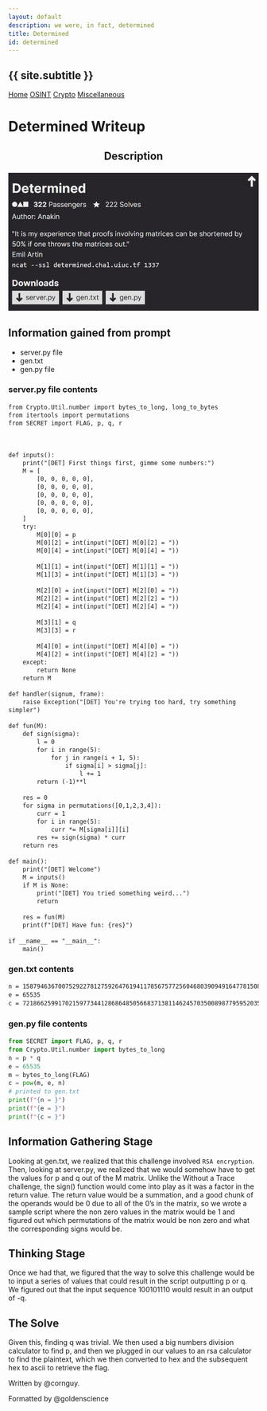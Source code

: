 ```yaml
---
layout: default
description: we were, in fact, determined
title: Determined
id: determined
---
```


<link rel="stylesheet" href="../writeupcss.css">
<link rel="stylesheet" href="../code.css">

<h2>
{{ site.subtitle }}
</h2>

[Home](https://stainedswan.github.io/UIUCTF-2024)
[OSINT](https://stainedswan.github.io/UIUCTF-2024/OSINT)
[Crypto](https://stainedswan.github.io/UIUCTF-2024/Crypto)
[Miscellaneous](https://stainedswan.github.io/UIUCTF-2024/Miscellaneous)

# Determined Writeup

<div style="text-align:center" markdown="1">
<h2>

Description
</h2>
</div>

<div style="text-align:center"><img src="image-2.png" width=700/></div>

## Information gained from prompt
- server.py file
- gen.txt
- gen.py file

### server.py file contents


    from Crypto.Util.number import bytes_to_long, long_to_bytes
    from itertools import permutations
    from SECRET import FLAG, p, q, r



    def inputs():
        print("[DET] First things first, gimme some numbers:")
        M = [
            [0, 0, 0, 0, 0],
            [0, 0, 0, 0, 0],
            [0, 0, 0, 0, 0],
            [0, 0, 0, 0, 0],
            [0, 0, 0, 0, 0],
        ]
        try:
            M[0][0] = p
            M[0][2] = int(input("[DET] M[0][2] = "))
            M[0][4] = int(input("[DET] M[0][4] = "))

            M[1][1] = int(input("[DET] M[1][1] = "))
            M[1][3] = int(input("[DET] M[1][3] = "))

            M[2][0] = int(input("[DET] M[2][0] = "))
            M[2][2] = int(input("[DET] M[2][2] = "))
            M[2][4] = int(input("[DET] M[2][4] = "))

            M[3][1] = q
            M[3][3] = r

            M[4][0] = int(input("[DET] M[4][0] = "))
            M[4][2] = int(input("[DET] M[4][2] = "))
        except:
            return None
        return M

    def handler(signum, frame):
        raise Exception("[DET] You're trying too hard, try something simpler")

    def fun(M):
        def sign(sigma):
            l = 0
            for i in range(5):
                for j in range(i + 1, 5):
                    if sigma[i] > sigma[j]:
                        l += 1
            return (-1)**l

        res = 0
        for sigma in permutations([0,1,2,3,4]):
            curr = 1
            for i in range(5):
                curr *= M[sigma[i]][i]
            res += sign(sigma) * curr
        return res

    def main():
        print("[DET] Welcome")
        M = inputs()
        if M is None:
            print("[DET] You tried something weird...")
            return

        res = fun(M)
        print(f"[DET] Have fun: {res}")

    if __name__ == "__main__":
        main()

### gen.txt contents
```txt
n = 158794636700752922781275926476194117856757725604680390949164778150869764326023702391967976086363365534718230514141547968577753309521188288428236024251993839560087229636799779157903650823700424848036276986652311165197569877428810358366358203174595667453056843209344115949077094799081260298678936223331932826351
e = 65535
c = 72186625991702159773441286864850566837138114624570350089877959520356759693054091827950124758916323653021925443200239303328819702117245200182521971965172749321771266746783797202515535351816124885833031875091162736190721470393029924557370228547165074694258453101355875242872797209141366404264775972151904835111
```

### gen.py file contents
```python
from SECRET import FLAG, p, q, r
from Crypto.Util.number import bytes_to_long
n = p * q
e = 65535
m = bytes_to_long(FLAG)
c = pow(m, e, n)
# printed to gen.txt
print(f"{n = }")
print(f"{e = }")
print(f"{c = }")
```

## Information Gathering Stage
Looking at gen.txt, we realized that this challenge involved `RSA encryption`. Then, looking at server.py, we realized that we would somehow have to get the values for p and q out of the M matrix. Unlike the Without a Trace challenge, the sign() function would come into play as it was a factor in the return value. The return value would be a summation, and a good chunk of the operands would be 0 due to all of the 0’s in the matrix, so we wrote a sample script where the non zero values in the matrix would be 1 and figured out which permutations of the matrix would be non zero and what the corresponding signs would be. 

## Thinking Stage
Once we had that, we figured that the way to solve this challenge would be to input a series of values that could result in the script outputting p or q. We figured out that the input sequence 100101110 would result in an output of -q. 

## The Solve
Given this, finding q was trivial. We then used a big numbers division calculator to find p, and then we plugged in our values to an rsa calculator to find the plaintext, which we then converted to hex and the subsequent hex to ascii to retrieve the flag.

Written by @cornguy.

Formatted by @goldenscience